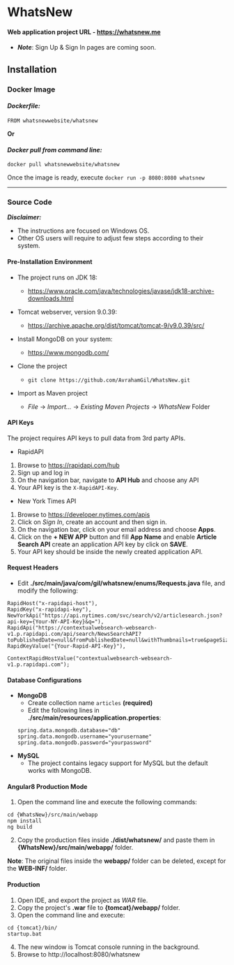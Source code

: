 # WhatsNew

#### Web application project URL - https://whatsnew.me
- ***Note***: Sign Up & Sign In pages are coming soon.

## Installation

### Docker Image
#### *Dockerfile:*

```
FROM whatsnewwebsite/whatsnew
```
**Or**
#### *Docker pull from command line:*
```
docker pull whatsnewwebsite/whatsnew
```

Once the image is ready, execute `docker run -p 8080:8080 whatsnew`

---
### Source Code

***Disclaimer:***
- The instructions are focused on Windows OS.
- Other OS users will require to adjust few steps according to their system.

#### Pre-Installation Environment

- The project runs on JDK 18:
    - https://www.oracle.com/java/technologies/javase/jdk18-archive-downloads.html

- Tomcat webserver, version 9.0.39:
    - https://archive.apache.org/dist/tomcat/tomcat-9/v9.0.39/src/

- Install MongoDB on your system:
    - https://www.mongodb.com/

- Clone the project
    - `git clone https://github.com/AvrahamGil/WhatsNew.git`


- Import as Maven project
    - *File* -> *Import...* -> *Existing Maven Projects* -> *WhatsNew* Folder


####  API Keys
The project requires API keys to pull data from 3rd party APIs.
- RapidAPI
1) Browse to https://rapidapi.com/hub
2) Sign up and log in
2) On the navigation bar, navigate to **API Hub** and choose any API
4) Your API key is the `X-RapidAPI-Key`.

- New York Times API

1) Browse to https://developer.nytimes.com/apis
2) Click on *Sign In*, create an account and then sign in.
3) On the navigation bar, click on your email address and choose **Apps**.
4) Click on the **+ NEW APP** button and fill **App Name** and enable **Article Search API** create an application API key by click on **SAVE**.
5) Your API key should be inside the newly created application API.



####  Request Headers
- Edit **./src/main/java/com/gil/whatsnew/enums/Requests.java** file, and modify the following:

```
RapidHost("x-rapidapi-host"),
RapidKey("x-rapidapi-key"),
NewYorkApi("https://api.nytimes.com/svc/search/v2/articlesearch.json?api-key={Your-NY-API-Key}&q="),
RapidApi("https://contextualwebsearch-websearch-v1.p.rapidapi.com/api/search/NewsSearchAPI?toPublishedDate=null&fromPublishedDate=null&withThumbnails=true&pageSize=15&autoCorrect=false&pageNumber=1&q="),
RapidKeyValue("{Your-Rapid-API-Key}"),

ContextRapidHostValue("contextualwebsearch-websearch-v1.p.rapidapi.com");
```

####  Database Configurations

-  **MongoDB**
    - Create collection name `articles` ****(required)****
    - Edit the following lines in **./src/main/resources/application.properties**:
     ```
    spring.data.mongodb.database="db"
    spring.data.mongodb.username="yourusername"
    spring.data.mongodb.password="yourpassword"

-  **MySQL**
    - The project contains legacy support for MySQL but the default works with MongoDB.

####  Angular8 Production Mode
1) Open the command line and execute the following commands:
```
cd {WhatsNew}/src/main/webapp
npm install
ng build
```
2) Copy the production files inside **./dist/whatsnew/** and paste them in **{WhatsNew}/src/main/webapp/** folder.

**Note**: The original files inside the **webapp/** folder can be deleted, except for the **WEB-INF/** folder.

#### Production
1) Open IDE, and export the project as *WAR* file.
2) Copy the project's **.war** file to **{tomcat}/webapp/** folder.
3) Open the command line and execute:
```
cd {tomcat}/bin/
startup.bat
```
4) The new window is Tomcat console running in the background.
5) Browse to http://localhost:8080/whatsnew